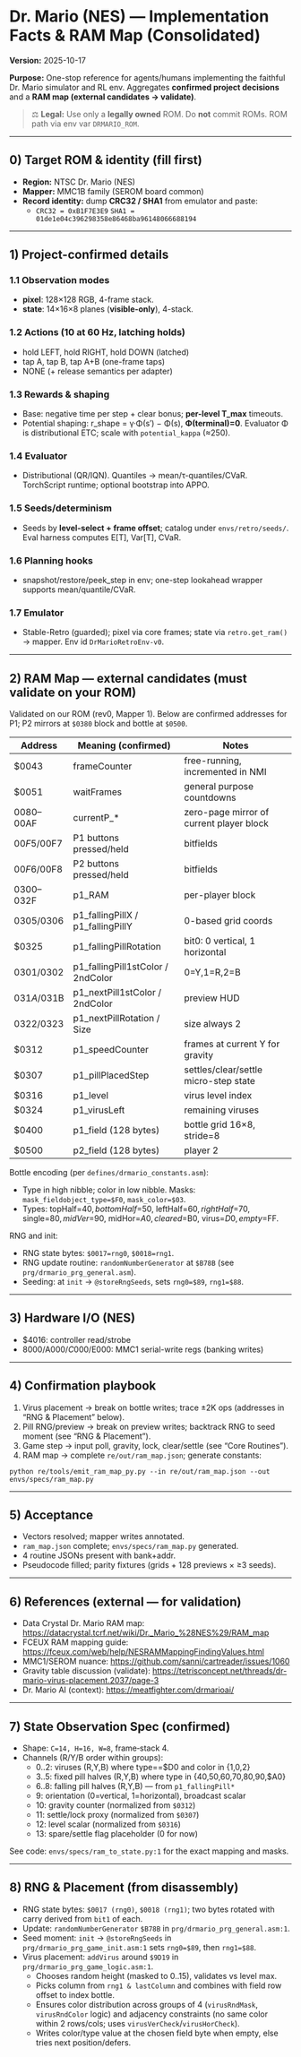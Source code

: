 # Dr. Mario (NES) — Implementation Facts & RAM Map (Consolidated)
**Version:** 2025-10-17

**Purpose:** One-stop reference for agents/humans implementing the faithful Dr. Mario simulator and RL env. Aggregates **confirmed project decisions** and a **RAM map (external candidates → validate)**.

> ⚖️ **Legal:** Use only a **legally owned** ROM. Do **not** commit ROMs. ROM path via env var `DRMARIO_ROM`.

---
## 0) Target ROM & identity (fill first)
- **Region:** NTSC Dr. Mario (NES)
- **Mapper:** MMC1B family (SEROM board common)
- **Record identity:** dump **CRC32 / SHA1** from emulator and paste:
  - `CRC32 = 0xB1F7E3E9`  `SHA1 = 01de1e04c396298358e86468ba96148066688194`

---
## 1) Project-confirmed details

### 1.1 Observation modes
- **pixel**: 128×128 RGB, 4-frame stack.
- **state**: 14×16×8 planes (**visible-only**), 4-stack.

### 1.2 Actions (10 at 60 Hz, latching holds)
- hold LEFT, hold RIGHT, hold DOWN (latched)
- tap A, tap B, tap A+B (one-frame taps)
- NONE (+ release semantics per adapter)

### 1.3 Rewards & shaping
- Base: negative time per step + clear bonus; **per-level T_max** timeouts.
- Potential shaping: r_shape = γ·Φ(s′) − Φ(s), **Φ(terminal)=0**. Evaluator Φ is distributional ETC; scale with `potential_kappa` (≈250).

### 1.4 Evaluator
- Distributional (QR/IQN). Quantiles → mean/τ-quantiles/CVaR. TorchScript runtime; optional bootstrap into APPO.

### 1.5 Seeds/determinism
- Seeds by **level-select + frame offset**; catalog under `envs/retro/seeds/`. Eval harness computes E[T], Var[T], CVaR.

### 1.6 Planning hooks
- snapshot/restore/peek_step in env; one-step lookahead wrapper supports mean/quantile/CVaR.

### 1.7 Emulator
- Stable-Retro (guarded); pixel via core frames; state via `retro.get_ram()` → mapper. Env id `DrMarioRetroEnv-v0`.

---
## 2) RAM Map — external candidates (must validate on your ROM)
Validated on our ROM (rev0, Mapper 1). Below are confirmed addresses for P1; P2 mirrors at `$0380` block and bottle at `$0500`.

| Address | Meaning (confirmed) | Notes |
|---|---|---|
| $0043 | frameCounter | free-running, incremented in NMI |
| $0051 | waitFrames | general purpose countdowns |
| $0080–$00AF | currentP_* | zero-page mirror of current player block |
| $00F5/$00F7 | P1 buttons pressed/held | bitfields |
| $00F6/$00F8 | P2 buttons pressed/held | bitfields |
| $0300–$032F | p1_RAM | per-player block |
| $0305/$0306 | p1_fallingPillX / p1_fallingPillY | 0-based grid coords |
| $0325 | p1_fallingPillRotation | bit0: 0 vertical, 1 horizontal |
| $0301/$0302 | p1_fallingPill1stColor / 2ndColor | 0=Y,1=R,2=B |
| $031A/$031B | p1_nextPill1stColor / 2ndColor | preview HUD |
| $0322/$0323 | p1_nextPillRotation / Size | size always 2 |
| $0312 | p1_speedCounter | frames at current Y for gravity |
| $0307 | p1_pillPlacedStep | settles/clear/settle micro-step state |
| $0316 | p1_level | virus level index |
| $0324 | p1_virusLeft | remaining viruses |
| $0400 | p1_field (128 bytes) | bottle grid 16×8, stride=8 |
| $0500 | p2_field (128 bytes) | player 2 |

Bottle encoding (per `defines/drmario_constants.asm`):
- Type in high nibble; color in low nibble. Masks: `mask_fieldobject_type=$F0`, `mask_color=$03`.
- Types: topHalf=$40, bottomHalf=$50, leftHalf=$60, rightHalf=$70, single=$80, midVer=$90, midHor=$A0, cleared=$B0, virus=$D0, empty=$FF.

RNG and init:
- RNG state bytes: `$0017=rng0`, `$0018=rng1`.
- RNG update routine: `randomNumberGenerator` at `$B78B` (see `prg/drmario_prg_general.asm`).
- Seeding: at `init` → `@storeRngSeeds`, sets `rng0=$89`, `rng1=$88`.

---
## 3) Hardware I/O (NES)
- $4016: controller read/strobe
- $8000/$A000/$C000/$E000: MMC1 serial-write regs (banking writes)

---
## 4) Confirmation playbook
1) Virus placement → break on bottle writes; trace ±2K ops (addresses in “RNG & Placement” below).
2) Pill RNG/preview → break on preview writes; backtrack RNG to seed moment (see “RNG & Placement”).
3) Game step → input poll, gravity, lock, clear/settle (see “Core Routines”).
4) RAM map → complete `re/out/ram_map.json`; generate constants:
```
python re/tools/emit_ram_map_py.py --in re/out/ram_map.json --out envs/specs/ram_map.py
```

---
## 5) Acceptance
- Vectors resolved; mapper writes annotated.
- `ram_map.json` complete; `envs/specs/ram_map.py` generated.
- 4 routine JSONs present with bank+addr.
- Pseudocode filled; parity fixtures (grids + 128 previews × ≥3 seeds).

---
## 6) References (external — for validation)
- Data Crystal Dr. Mario RAM map: https://datacrystal.tcrf.net/wiki/Dr._Mario_%28NES%29/RAM_map
- FCEUX RAM mapping guide: https://fceux.com/web/help/NESRAMMappingFindingValues.html
- MMC1/SEROM nuance: https://github.com/sanni/cartreader/issues/1060
- Gravity table discussion (validate): https://tetrisconcept.net/threads/dr-mario-virus-placement.2037/page-3
- Dr. Mario AI (context): https://meatfighter.com/drmarioai/
---
## 7) State Observation Spec (confirmed)
- Shape: `C=14, H=16, W=8`, frame‑stack 4.
- Channels (R/Y/B order within groups):
  - 0..2: viruses (R,Y,B) where type==$D0 and color in {1,0,2}
  - 3..5: fixed pill halves (R,Y,B) where type in {$40,$50,$60,$70,$80,$90,$A0}
  - 6..8: falling pill halves (R,Y,B) — from `p1_fallingPill*`
  - 9: orientation (0=vertical, 1=horizontal), broadcast scalar
  - 10: gravity counter (normalized from `$0312`)
  - 11: settle/lock proxy (normalized from `$0307`)
  - 12: level scalar (normalized from `$0316`)
  - 13: spare/settle flag placeholder (0 for now)

See code: `envs/specs/ram_to_state.py:1` for the exact mapping and masks.

---
## 8) RNG & Placement (from disassembly)
- RNG state bytes: `$0017 (rng0)`, `$0018 (rng1)`; two bytes rotated with carry derived from `bit1` of each.
- Update: `randomNumberGenerator` `$B78B` in `prg/drmario_prg_general.asm:1`.
- Seed moment: `init` → `@storeRngSeeds` in `prg/drmario_prg_game_init.asm:1` sets `rng0=$89`, then `rng1=$88`.
- Virus placement: `addVirus` around `$9D19` in `prg/drmario_prg_game_logic.asm:1`.
  - Chooses random height (masked to 0..15), validates vs level max.
  - Picks column from `rng1 & lastColumn` and combines with field row offset to index bottle.
  - Ensures color distribution across groups of 4 (`virusRndMask`, `virusRndColor` logic) and adjacency constraints (no same color within 2 rows/cols; uses `virusVerCheck`/`virusHorCheck`).
  - Writes color/type value at the chosen field byte when empty, else tries next position/defers.
